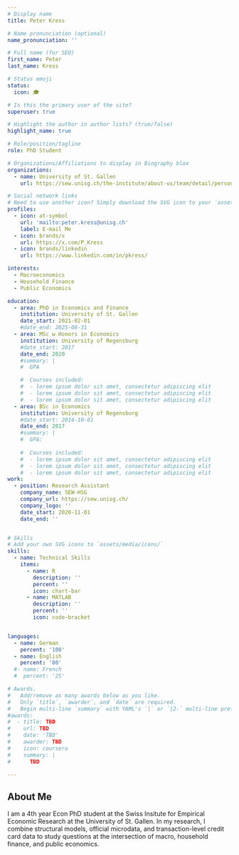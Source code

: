 ```yaml
---
# Display name
title: Peter Kress

# Name pronunciation (optional)
name_pronunciation: ''

# Full name (for SEO)
first_name: Peter
last_name: Kress

# Status emoji
status:
  icon: 🎓

# Is this the primary user of the site?
superuser: true

# Highlight the author in author lists? (true/false)
highlight_name: true

# Role/position/tagline
role: PhD Student

# Organizations/Affiliations to display in Biography blox
organizations:
  - name: University of St. Gallen
    url: https://sew.unisg.ch/the-institute/about-us/team/detail/person-id/6f7756aa-03a4-464c-b9c8-2dad6825d2c5/

# Social network links
# Need to use another icon? Simply download the SVG icon to your `assets/media/icons/` folder.
profiles:
  - icon: at-symbol
    url: 'mailto:peter.kress@unisg.ch'
    label: E-mail Me
  - icon: brands/x
    url: https://x.com/P_Kress
  - icon: brands/linkedin
    url: https://www.linkedin.com/in/pkress/

interests:
  - Macroeconomics
  - Household Finance
  - Public Economics

education:
  - area: PhD in Economics and Finance
    institution: University of St. Gallen
    date_start: 2021-02-01
    #date_end: 2025-08-31
  - area: MSc w Honors in Economics 
    institution: University of Regensburg
    #date_start: 2017
    date_end: 2020
    #summary: |
    #  GPA

    #  Courses included:
    #  - lorem ipsum dolor sit amet, consectetur adipiscing elit
    #  - lorem ipsum dolor sit amet, consectetur adipiscing elit
    #  - lorem ipsum dolor sit amet, consectetur adipiscing elit
  - area: BSc in Economics
    institution: University of Regensburg
    #date_start: 2014-10-01
    date_end: 2017
    #summary: |
    #  GPA: 
      
    #  Courses included:
    #  - lorem ipsum dolor sit amet, consectetur adipiscing elit
    #  - lorem ipsum dolor sit amet, consectetur adipiscing elit
    #  - lorem ipsum dolor sit amet, consectetur adipiscing elit
work:
  - position: Research Assistant
    company_name: SEW-HSG
    company_url: https://sew.unisg.ch/
    company_logo: ''
    date_start: 2020-11-01
    date_end: ''


# Skills
# Add your own SVG icons to `assets/media/icons/`
skills:
  - name: Technical Skills
    items:
      - name: R
        description: ''
        percent: ''
        icon: chart-bar
      - name: MATLAB
        description: ''
        percent: ''
        icon: code-bracket


languages:
  - name: German
    percent: '100'
  - name: English
    percent: '80'
  #- name: French
  #  percent: '25'

# Awards.
#   Add/remove as many awards below as you like.
#   Only `title`, `awarder`, and `date` are required.
#   Begin multi-line `summary` with YAML's `|` or `|2-` multi-line prefix and indent 2 spaces below.
#awards:
#  - title: TBD
#    url: TBD
#    date: 'TBD'
#    awarder: TBD
#    icon: coursera
#    summary: |
#      TBD

---
```


## About Me

I am a 4th year Econ PhD student at the Swiss Insitute for Empirical Economic Research at the University of St. Gallen. In my research, I combine structural models, official microdata, and transaction-level credit card data to study questions at the intersection of macro, household finance, and public economics.
